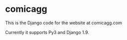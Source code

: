 # comicagg
This is the Django code for the website at comicagg.com

Currently it supports Py3 and Django 1.9.
